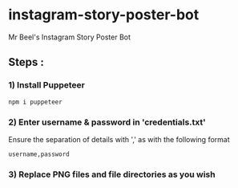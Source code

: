# instagram-story-poster-bot
Mr Beel's Instagram Story Poster Bot

## Steps :
### 1) Install Puppeteer

```
npm i puppeteer
```

### 2) Enter username & password in 'credentials.txt'
Ensure the separation of details with ',' as with the following format
```
username,password
```

### 3) Replace PNG files and file directories as you wish
